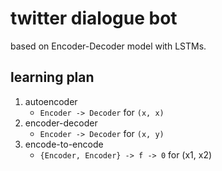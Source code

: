 # twitter dialogue bot

based on Encoder-Decoder model with LSTMs.

## learning plan

1. autoencoder
    - `Encoder -> Decoder` for `(x, x)`
2. encoder-decoder
    - `Encoder -> Decoder` for `(x, y)`
3. encode-to-encode
    - `{Encoder, Encoder} -> f -> 0` for (x1, x2)
